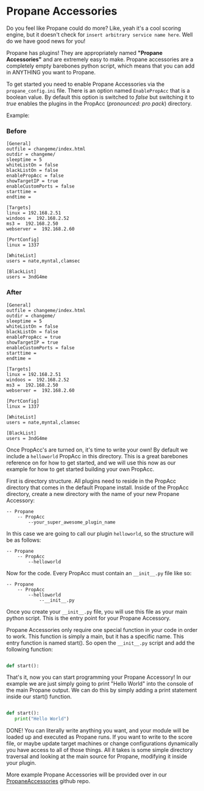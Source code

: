 # Propane Accessories

Do you feel like Propane could do more? Like, yeah it's a cool scoring engine, but it doesn't check for `insert arbitrary service name here`. Well do we have good news for you!

Propane has plugins! They are appropriately named **"Propane Accessories"** and are extremely easy to make. Propane accessories are a completely empty barebones python script, which means that you can add in ANYTHING you want to Propane.

To get started you need to enable Propane Accessories via the `propane_config.ini` file. There is an option named `EnablePropAcc` that is a boolean value. By default this option is switched to *false* but switching it to *true* enables the plugins in the PropAcc (*pronounced: pro pack*) directory.

Example:


### Before
```
[General]
outfile = changeme/index.html
outdir = changeme/
sleeptime = 5
whiteListOn = false
blackListOn = false
enablePropAcc = false
showTargetIP = true
enableCustomPorts = false
starttime = 
endtime =

[Targets]
linux = 192.168.2.51
windoos =  192.168.2.52
ms3 =  192.168.2.50
webserver =  192.168.2.60

[PortConfig]
linux = 1337

[WhiteList]
users = nate,myntal,clamsec

[BlackList]
users = 3ndG4me

```

### After
```
[General]
outfile = changeme/index.html
outdir = changeme/
sleeptime = 5
whiteListOn = false
blackListOn = false
enablePropAcc = true
showTargetIP = true
enableCustomPorts = false
starttime = 
endtime =

[Targets]
linux = 192.168.2.51
windoos =  192.168.2.52
ms3 =  192.168.2.50
webserver =  192.168.2.60

[PortConfig]
linux = 1337

[WhiteList]
users = nate,myntal,clamsec

[BlackList]
users = 3ndG4me

```


Once PropAcc's are turned on, it's time to write your own! By default we include a `helloworld` PropAcc in this directory. This is a great barebones reference on for how to get started, and we will use this now as our example for how to get started building your own PropAcc.

First is directory structure. All plugins need to reside in the PropAcc directory that comes in the default Propane install. Inside of the PropAcc directory, create a new directory with the name of your new Propane Accessory:

```
-- Propane
    -- PropAcc
        --your_super_awesome_plugin_name
```

In this case we are going to call our plugin `helloworld`, so the structure will be as follows:

```
-- Propane
    -- PropAcc
        --helloworld
```

Now for the code. Every PropAcc must contain an `__init__.py` file like so:

```
-- Propane
    -- PropAcc
        --helloworld
            --__init__.py
```
 
 Once you create your `__init__.py` file, you will use this file as your main python script. This is the entry point for your Propane Accessory.

 Propane Accessories only require one special function in your code in order to work. This function is simply a main, but it has a specific name. This entry function is named start(). So open the `__init__.py` script and add the following function:

 ```py

 def start():


 ```

 That's it, now you can start programming your Propane Accessory! In our example we are just simply going to print "Hello World" into the console of the main Propane output. We can do this by simply adding a print statement inside our start() function.

 ```py

 def start():
    print("Hello World")

```

DONE! You can literally write anything you want, and your module will be loaded up and executed as Propane runs. If you want to write to the score file, or maybe update target machines or change configurations dynamically you have access to all of those things. All it takes is some simple directory traversal and looking at the main source for Propane, modifying it inside your plugin.

More example Propane Accessories will be provided over in our [PropaneAccessories](https://github.com/InjectionSoftwareDevelopment/PropaneAccessories) github repo.
